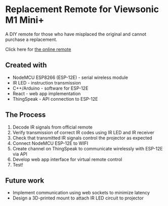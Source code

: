 # Replacement Remote for Viewsonic M1 Mini+
A DIY remote for those who have misplaced the original and cannot purchase a replacement. 

Click here for [the online remote](https://juseong-kim.github.io/projector-remote/)  

## Created with
- NodeMCU ESP8266 (ESP-12E) - serial wireless module
- IR LED - instruction transmission
- C++/Arduino - software for ESP-12E
- React - web app implementation
- ThingSpeak - API connection to ESP-12E

## The Process
1. Decode IR signals from official remote
1. Verify transmission of correct IR codes using IR LED and IR receiver
1. Check that transmitted IR signals control the projector as expected
1. Connect NodeMCU ESP-12E to WIFI
1. Create channel on ThingSpeak to communicate wirelessly with ESP-12E via API
1. Develop web app interface for virtual remote control
1. Test!

## Future work
- Implement communication using web sockets to minimize latency
- Design a 3D-printed mount to attach IR LED circuit to projector
